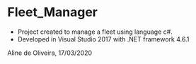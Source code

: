 # Fleet_Manager 

* Project created to manage a fleet using language c#.
* Developed in Visual Studio 2017 with .NET framework 4.6.1

Aline de Oliveira, 17/03/2020


